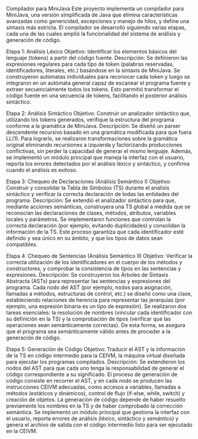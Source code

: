 Compilador para MiniJava
Este proyecto implementa un compilador para MiniJava, una versión simplificada de Java que elimina características avanzadas como genericidad, excepciones y manejo de hilos, y define una sintaxis más estricta. El compilador se desarrolló siguiendo varias etapas, cada una de las cuales amplió la funcionalidad del sistema de análisis y generación de código.

Etapa 1: Análisis Léxico
Objetivo: Identificar los elementos básicos del lenguaje (tokens) a partir del código fuente.
Descripción:
Se definieron las expresiones regulares para cada tipo de token (palabras reservadas, identificadores, literales, etc.) basándose en la sintaxis de MiniJava.
Se construyeron autómatas individuales para reconocer cada token y luego se integraron en un autómata general capaz de escanear el programa fuente y extraer secuencialmente todos los tokens.
Esto permitió transformar el código fuente en una secuencia de tokens, facilitando el posterior análisis sintáctico.

Etapa 2: Análisis Sintáctico
Objetivo: Construir un analizador sintáctico que, utilizando los tokens generados, verifique la estructura del programa conforme a la gramática de MiniJava.
Descripción:
Se diseñó un parser descendente recursivo basado en una gramática modificada para que fuera LL(1).
Para lograrlo, se realizaron transformaciones sobre la gramática original eliminando recursiones a izquierda y factorizando producciones conflictivas, sin perder la capacidad de generar el mismo lenguaje.
Además, se implementó un módulo principal que maneja la interfaz con el usuario, reporta los errores detectados por el análisis léxico y sintáctico, y confirma cuando el análisis es exitoso.

Etapa 3: Chequeo de Declaraciones (Análisis Semántico I)
Objetivo: Construir y consolidar la Tabla de Símbolos (TS) durante el análisis sintáctico y verificar la correcta declaración de todas las entidades del programa.
Descripción:
Se extendió el analizador sintáctico para que, mediante acciones semánticas, construyera una TS global a medida que se reconocían las declaraciones de clases, métodos, atributos, variables locales y parámetros.
Se implementaron funciones que controlan la correcta declaración (por ejemplo, evitando duplicidades) y consolidan la información de la TS.
Este proceso garantiza que cada identificador esté definido y sea único en su ámbito, y que los tipos de datos sean compatibles.

Etapa 4: Chequeo de Sentencias (Análisis Semántico II)
Objetivo: Verificar la correcta utilización de los identificadores en el cuerpo de los métodos y constructores, y comprobar la consistencia de tipos en las sentencias y expresiones.
Descripción:
Se construyeron los Árboles de Sintaxis Abstracta (ASTs) para representar las sentencias y expresiones del programa.
Cada nodo del AST (por ejemplo, nodos para asignación, llamadas a métodos, estructuras de control, etc.) se diseñó como una clase, estableciendo relaciones de herencia para representar las jerarquías (por ejemplo, una expresión binaria es un tipo de expresión).
Se realizaron dos tareas esenciales: la resolución de nombres (vincular cada identificador con su definición en la TS) y la comprobación de tipos (verificar que las operaciones sean semánticamente correctas).
De esta forma, se asegura que el programa sea semánticamente válido antes de proceder a la generación de código.

Etapa 5: Generación de Código
Objetivo: Traducir el AST y la información de la TS en código intermedio para la CEIVM, la máquina virtual diseñada para ejecutar los programas compilados.
Descripción:
Se extendieron los nodos del AST para que cada uno tenga la responsabilidad de generar el código correspondiente a su significado.
El proceso de generación de código consiste en recorrer el AST, y en cada nodo se producen las instrucciones CEIVM adecuadas, como accesos a variables, llamadas a métodos (estáticos y dinámicos), control de flujo (if-else, while, switch) y creación de objetos.
La generación de código depende de haber resuelto previamente los nombres en la TS y de haber comprobado la corrección semántica.
Se implementó un módulo principal que gestiona la interfaz con el usuario, reporta errores de análisis (léxico, sintáctico y semántico) y genera el archivo de salida con el código intermedio listo para ser ejecutado en la CEIVM.
